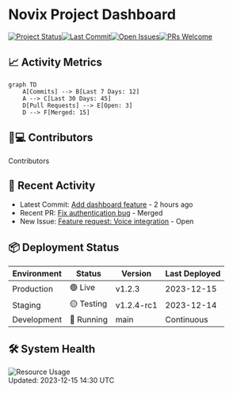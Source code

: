 # Novix Project Dashboard

[![Project Status](https://img.shields.io/badge/Status-Active-success?style=flat-square)](https://github.com/AInovix/novix)[![Last Commit](https://img.shields.io/github/last-commit/AInovix/novix?color=blue\&style=flat-square)](https://github.com/AInovix/Novix/commit)[![Open Issues](https://img.shields.io/github/issues-raw/AInovix/novix?color=critical\&style=flat-square)](https://github.com/AInovix/novix/issues)[![PRs Welcome](https://img.shields.io/badge/PRs-Welcome-success?style=flat-square)](https://github.com/AInovix/novix/pulls)

## 📈 Activity Metrics

```mermaid
graph TD
    A[Commits] --> B[Last 7 Days: 12]
    A --> C[Last 30 Days: 45]
    D[Pull Requests] --> E[Open: 3]
    D --> F[Merged: 15]
```

## 🧑💻 Contributors

Contributors

## 📅 Recent Activity

* Latest Commit: [Add dashboard feature](https://github.com/AInovix/novix/commit) - 2 hours ago
* Recent PR: [Fix authentication bug](https://github.com/AInovix/novix/pull) - Merged
* New Issue: [Feature request: Voice integration](https://github.com/AInovix/novix/issues) - Open

## 📦 Deployment Status

| Environment | Status     | Version    | Last Deployed |
| ----------- | ---------- | ---------- | ------------- |
| Production  | 🟢 Live    | v1.2.3     | 2023-12-15    |
| Staging     | 🟡 Testing | v1.2.4-rc1 | 2023-12-14    |
| Development | 🔄 Running | main       | Continuous    |

## 🛠️ System Health

![Resource Usage](https://quickchart.io/chart?c=%7Btype:%27bar%27,data:%7Blabels:%5B%27CPU%27,%27Memory%27,%27Storage%27%5D,datasets:%5B%7Blabel:%27Usage%25%27,data:%5B65,45,82%5D%7D%5D%7D%7D)\
Updated: 2023-12-15 14:30 UTC
